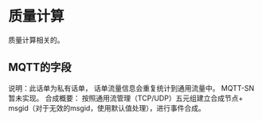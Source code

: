 # 质量计算

质量计算相关的。

## MQTT的字段

说明：此话单为私有话单， 话单流量信息会重复统计到通用流量中。
MQTT-SN暂未实现。
合成概要：
按照通用流管理（TCP/UDP）五元组建立合成节点+ msgid（对于无效的msgid，使用默认值处理），进行事件合成。
